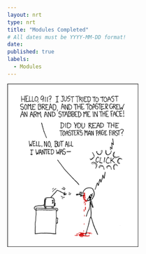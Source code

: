```yaml
---
layout: nrt
type: nrt
title: "Modules Completed"
# All dates must be YYYY-MM-DD format!
date:
published: true
labels:
  - Modules
---
```


<img width="300px" class="rounded float-start pe-4" src="../img/smart-questions/rtfm.png">

